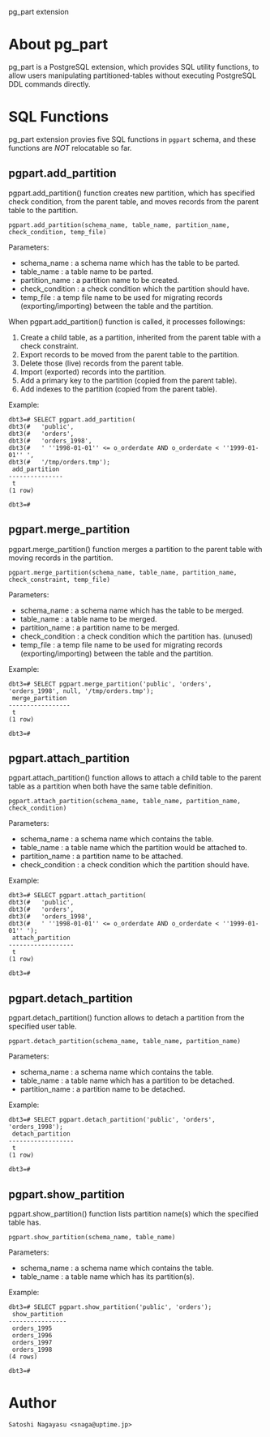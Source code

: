 
pg_part extension


About pg_part
=============

pg_part is a PostgreSQL extension, which provides SQL utility functions, to allow users manipulating partitioned-tables without executing PostgreSQL DDL commands directly.


SQL Functions
=============

pg_part extension provies five SQL functions in `pgpart` schema, and these functions are *NOT* relocatable so far.


pgpart.add_partition
--------------------

pgpart.add_partition() function creates new partition, which has specified check condition, from the parent table, and moves records from the parent table to the partition.

    pgpart.add_partition(schema_name, table_name, partition_name, check_condition, temp_file)

Parameters:

- schema_name : a schema name which has the table to be parted.
- table_name : a table name to be parted.
- partition_name : a partition name to be created.
- check_condition : a check condition which the partition should have.
- temp_file : a temp file name to be used for migrating records (exporting/importing) between the table and the partition.

When pgpart.add_partition() function is called, it processes followings:

1. Create a child table, as a partition, inherited from the parent table with a check constraint.
2. Export records to be moved from the parent table to the partition.
3. Delete those (live) records from the parent table.
4. Import (exported) records into the partition.
5. Add a primary key to the partition (copied from the parent table).
6. Add indexes to the partition (copied from the parent table).

Example:

    dbt3=# SELECT pgpart.add_partition(
    dbt3(#   'public',
    dbt3(#   'orders',
    dbt3(#   'orders_1998',
    dbt3(#   ' ''1998-01-01'' <= o_orderdate AND o_orderdate < ''1999-01-01'' ',
    dbt3(#   '/tmp/orders.tmp');
     add_partition
    ---------------
     t
    (1 row)
    
    dbt3=#


pgpart.merge_partition
----------------------

pgpart.merge_partition() function merges a partition to the parent table with moving records in the partition.

    pgpart.merge_partition(schema_name, table_name, partition_name, check_constraint, temp_file)

Parameters:

- schema_name : a schema name which has the table to be merged.
- table_name : a table name to be merged.
- partition_name : a partition name to be merged.
- check_condition : a check condition which the partition has. (unused)
- temp_file : a temp file name to be used for migrating records (exporting/importing) between the table and the partition.

Example:

    dbt3=# SELECT pgpart.merge_partition('public', 'orders', 'orders_1998', null, '/tmp/orders.tmp');
     merge_partition
    -----------------
     t
    (1 row)
    
    dbt3=# 


pgpart.attach_partition
-----------------------

pgpart.attach_partition() function allows to attach a child table to the parent table as a partition when both have the same table definition.

    pgpart.attach_partition(schema_name, table_name, partition_name, check_condition)

Parameters:

- schema_name : a schema name which contains the table.
- table_name : a table name which the partition would be attached to.
- partition_name : a partition name to be attached.
- check_condition : a check condition which the partition should have.

Example:

    dbt3=# SELECT pgpart.attach_partition(
    dbt3(#   'public',
    dbt3(#   'orders',
    dbt3(#   'orders_1998',
    dbt3(#   ' ''1998-01-01'' <= o_orderdate AND o_orderdate < ''1999-01-01'' ');
     attach_partition
    ------------------
     t
    (1 row)
    
    dbt3=# 


pgpart.detach_partition
-----------------------

pgpart.detach_partition() function allows to detach a partition from the specified user table.

    pgpart.detach_partition(schema_name, table_name, partition_name)

Parameters:

- schema_name : a schema name which contains the table.
- table_name : a table name which has a partition to be detached.
- partition_name : a partition name to be detached.

Example:

    dbt3=# SELECT pgpart.detach_partition('public', 'orders', 'orders_1998');
     detach_partition
    ------------------
     t
    (1 row)
    
    dbt3=# 


pgpart.show_partition
---------------------

pgpart.show_partition() function lists partition name(s) which the specified table has.

    pgpart.show_partition(schema_name, table_name)

Parameters:

- schema_name : a schema name which contains the table.
- table_name : a table name which has its partition(s).

Example:

    dbt3=# SELECT pgpart.show_partition('public', 'orders');
     show_partition
    ----------------
     orders_1995
     orders_1996
     orders_1997
     orders_1998
    (4 rows)
    
    dbt3=# 


Author
======

    Satoshi Nagayasu <snaga@uptime.jp>

